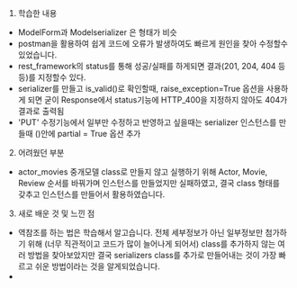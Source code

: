 1. 학습한 내용
- ModelForm과 Modelserializer 은 형태가 비슷
- postman을 활용하여 쉽게 코드에 오류가 발생하여도 빠르게 원인을 찾아 수정할수 있었습니다.
- rest_framework의 status를 통해 성공/실패를 하게되면 결과(201, 204, 404 등등)를 지정할수 있다.
- serializer를 만들고 is_valid()로 확인할때, raise_exception=True 옵션을 사용하게 되면 굳이 Response에서 status기능에 HTTP_400을 지정하지 않아도 404가 결과로 출력됨
- 'PUT' 수정기능에서 일부만 수정하고 반영하고 싶을때는 serializer 인스턴스를 만들때 ()안에  partial = True 옵션 추가
2. 어려웠던 부분
- actor_movies 중개모델 class로 만들지 않고 실행하기 위해 Actor, Movie, Review 순서를 바꿔가며 인스턴스를 만들었지만 실패하였고, 결국 class 형태를 갖추고 인스턴스를 만들어서 활용하였습니다.   
3. 새로 배운 것 및 느낀 점
- 역참조를 하는 법은 학습해서 알고습니다. 전체 세부정보가 아닌 일부정보만 첨가하기 위해 (너무 직관적이고 코드가 많이 늘어나게 되어서) class를 추가하지 않는 여러 방법을 찾아보았지만 결국 serializers class를 추가로 만들어내는 것이 가장 빠르고 쉬운 방법이라는 것을 알게되었습니다.
- 
